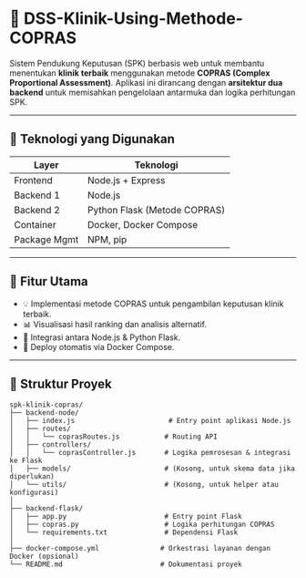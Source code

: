 # 🏥 DSS-Klinik-Using-Methode-COPRAS

Sistem Pendukung Keputusan (SPK) berbasis web untuk membantu menentukan **klinik terbaik** menggunakan metode **COPRAS (Complex Proportional Assessment)**. Aplikasi ini dirancang dengan **arsitektur dua backend** untuk memisahkan pengelolaan antarmuka dan logika perhitungan SPK.

---

## 🔧 Teknologi yang Digunakan

| Layer         | Teknologi     |
|---------------|----------------|
| Frontend      | Node.js + Express |
| Backend 1     | Node.js         |
| Backend 2     | Python Flask (Metode COPRAS) |
| Container     | Docker, Docker Compose |
| Package Mgmt  | NPM, pip       |

---

## 🚀 Fitur Utama

- 💡 Implementasi metode COPRAS untuk pengambilan keputusan klinik terbaik.
- 📊 Visualisasi hasil ranking dan analisis alternatif.
- 🔌 Integrasi antara Node.js & Python Flask.
- 🐳 Deploy otomatis via Docker Compose.

---

## 📁 Struktur Proyek

```text
spk-klinik-copras/
├── backend-node/
│   ├── index.js                       # Entry point aplikasi Node.js
│   ├── routes/
│   │   └── coprasRoutes.js           # Routing API
│   ├── controllers/
│   │   └── coprasController.js       # Logika pemrosesan & integrasi ke Flask
│   ├── models/                       # (Kosong, untuk skema data jika diperlukan)
│   └── utils/                        # (Kosong, untuk helper atau konfigurasi)
│
├── backend-flask/
│   ├── app.py                        # Entry point Flask
│   ├── copras.py                     # Logika perhitungan COPRAS
│   └── requirements.txt              # Dependensi Flask
│
├── docker-compose.yml               # Orkestrasi layanan dengan Docker (opsional)
└── README.md                        # Dokumentasi proyek



